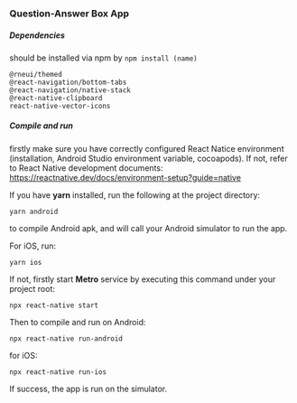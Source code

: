 ### Question-Answer Box App

##### Dependencies

should be installed via npm by `npm install (name)`

```
@rneui/themed
@react-navigation/bottom-tabs
@react-navigation/native-stack
@react-native-clipboard
react-native-vector-icons
```

##### Compile and run

firstly make sure you have correctly configured React Natice environment (installation, Android Studio environment variable, cocoapods). If not, refer to React Native development documents: https://reactnative.dev/docs/environment-setup?guide=native

If you have **yarn** installed, run the following at the project directory:

```
yarn android
```

to compile Android apk, and will call your Android simulator to run the app.

For iOS, run:

```
yarn ios
```



If not, firstly start **Metro** service by executing this command under your project root:

```
npx react-native start
```

Then to compile and run on Android:

```
npx react-native run-android
```

for iOS:

```
npx react-native run-ios
```



If success, the app is run on the simulator.